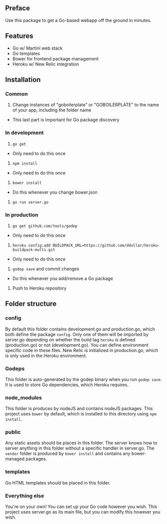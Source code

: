 ## Preface

Use this package to get a Go-based webapp off the ground in minutes.

## Features

* Go w/ Martini web stack
* Go templates
* Bower for frontend package management
* Heroku w/ New Relic integration

## Installation

### Common
1. Change instances of "goboilerplate" or "GOBOILERPLATE" to the name of your app, including the folder name
  * This last part is important for Go package discovery

### In development
1. `go get`
  * Only need to do this once
1. `npm install`
  * Only need to do this once
1. `bower install`
  * Do this whenever you change bower.json
1. `go run server.go`

### In production
1. `go get github.com/tools/godep`
  * Only need to do this once
1. `heroku config:add BUILDPACK_URL=https://github.com/ddollar/heroku-buildpack-multi.git`
  * Only need to do this once
1. `godep save` and commit changes
  * Do this whenever you add/remove a Go package
1. Push to Heroku repository


## Folder structure

### config

By default this folder contains development.go and production.go, which both define the package ```config```.  Only one of them will be imported by server.go depending on whether the build tag ```heroku``` is defined (production.go) or not (development.go).  You can define environment specific code in these files.  New Relic is initialized in production.go, which is only used in the Heroku environment.

### Godeps

This folder is auto-generated by the godep binary when you run ```godep save```.  It is used to store Go dependencies, which Heroku requires.

### node_modules

This folder is produces by nodeJS and contains nodeJS packages.  This project uses ```bower``` by default, which is installed to this directory using ```npm install```.

### public

Any static assets should be places in this folder.  The server knows how to server anything in this folder without a specific handler in server.go.  The ```vendor``` folder is produced by ```bower install``` and contains any bower-managed packages.

### templates

Go HTML templates should be placed in this folder.

### Everything else

You're on your own!  You can set up your Go code however you wish.  This project uses server.go as its main file, but you can modify this however you wish.
